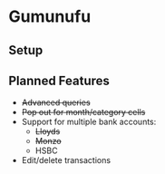 
# Gumunufu
## Setup

## Planned Features
* ~~Advanced queries~~
* ~~Pop out for month/category cells~~
* Support for multiple bank accounts:
	* ~~Lloyds~~
	* ~~Monzo~~
	* HSBC
* Edit/delete transactions
